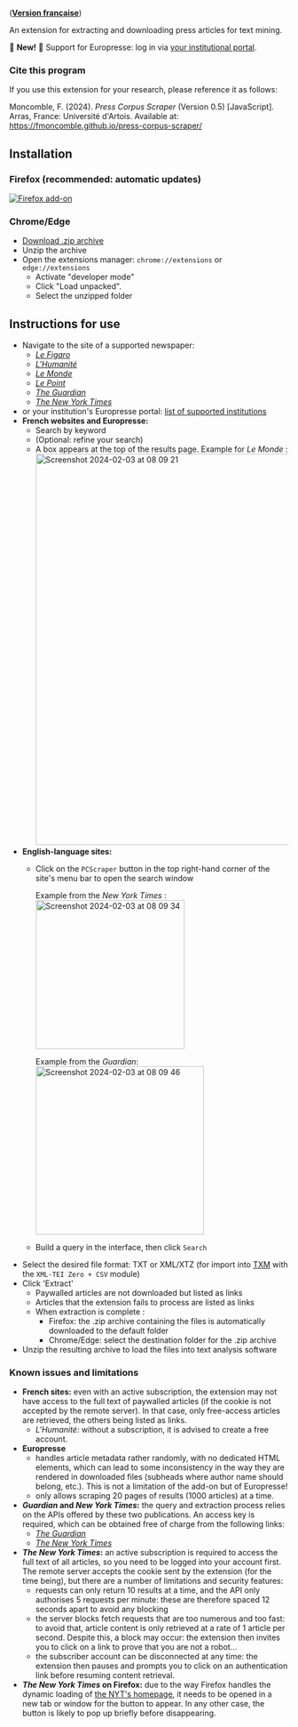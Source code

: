 ([**Version française**](https://fmoncomble.github.io/press-corpus-scraper))  
 
An extension for extracting and downloading press articles for text mining.  
  
🚨 **New!** 🚨 Support for Europresse: log in via [your institutional portal](europresse-list.md).
### Cite this program
If you use this extension for your research, please reference it as follows:  
  
Moncomble, F. (2024). *Press Corpus Scraper* (Version 0.5) [JavaScript]. Arras, France: Université d'Artois. Available at: https://fmoncomble.github.io/press-corpus-scraper/


## Installation
### Firefox (recommended: automatic updates)
[![Firefox add-on](https://github.com/fmoncomble/Figaro_extractor/assets/59739627/e4df008e-1aac-46be-a216-e6304a65ba97)](https://github.com/fmoncomble/press-corpus-scraper/releases/latest/download/pcs.xpi)

### Chrome/Edge
- [Download .zip archive](https://github.com/fmoncomble/press-corpus-scraper/releases/latest/download/pcs.zip)
- Unzip the archive
- Open the extensions manager: `chrome://extensions` or `edge://extensions`
  - Activate "developer mode"
  - Click "Load unpacked".
  - Select the unzipped folder
 
## Instructions for use
- Navigate to the site of a supported newspaper:
    - [*Le Figaro*](https://recherche.lefigaro.fr/)
    - [*L'Humanité*](https://www.humanite.fr/)
    - [*Le Monde*](https://www.lemonde.fr/recherche/)
    - [*Le Point*](https://www.lepoint.fr/recherche/index.php)
    - [*The Guardian*](https://www.theguardian.com/)
    - [*The New York Times*](https://www.nytimes.com/)
- or your institution's Europresse portal: [list of supported institutions](europresse-list.md)
- **French websites and Europresse:**
    - Search by keyword
    - (Optional: refine your search)
    - A box appears at the top of the results page. Example for *Le Monde* :  
      <img width="704" alt="Screenshot 2024-02-03 at 08 09 21" src="https://github.com/fmoncomble/press-corpus-scraper/assets/59739627/07b0a58a-1730-4652-9eff-f2d010a0a9ec">  
- **English-language sites:**
    - Click on the `PCScraper` button in the top right-hand corner of the site's menu bar to open the search window  
        
      Example from the *New York Times* :  
      <img width="268" alt="Screenshot 2024-02-03 at 08 09 34" src="https://github.com/fmoncomble/press-corpus-scraper/assets/59739627/9c2a975d-6933-4489-970e-6d34bc1015c0">  
        
      Example from the *Guardian*:  
      <img width="303" alt="Screenshot 2024-02-03 at 08 09 46" src="https://github.com/fmoncomble/press-corpus-scraper/assets/59739627/625b57e9-79d0-44e1-a5a8-738a6f3b9de6">  
        
    - Build a query in the interface, then click `Search` 
- Select the desired file format: TXT or XML/XTZ (for import into [TXM](https://txm.gitpages.huma-num.fr/textometrie/) with the `XML-TEI Zero + CSV` module)
- Click 'Extract'
  - Paywalled articles are not downloaded but listed as links
  - Articles that the extension fails to process are listed as links
  - When extraction is complete :
    - Firefox: the .zip archive containing the files is automatically downloaded to the default folder
    - Chrome/Edge: select the destination folder for the .zip archive
- Unzip the resulting archive to load the files into text analysis software

### Known issues and limitations
- **French sites:** even with an active subscription, the extension may not have access to the full text of paywalled articles (if the cookie is not accepted by the remote server). In that case, only free-access articles are retrieved, the others being listed as links.
    - *L'Humanité:* without a subscription, it is advised to create a free account.
- **Europresse**
    - handles article metadata rather randomly, with no dedicated HTML elements, which can lead to some inconsistency in the way they are rendered in downloaded files (subheads where author name should belong, etc.). This is not a limitation of the add-on but of Europresse!
    - only allows scraping 20 pages of results (1000 articles) at a time.
- ***Guardian* and *New York Times*:** the query and extraction process relies on the APIs offered by these two publications. An access key is required, which can be obtained free of charge from the following links:
    - [*The Guardian*](https://bonobo.capi.gutools.co.uk/register/developer)
    - [*The New York Times*](https://developer.nytimes.com/get-started)
- ***The New York Times*:** an active subscription is required to access the full text of all articles, so you need to be logged into your account first. The remote server accepts the cookie sent by the extension (for the time being), but there are a number of limitations and security features:
    - requests can only return 10 results at a time, and the API only authorises 5 requests per minute: these are therefore spaced 12 seconds apart to avoid any blocking
    - the server blocks fetch requests that are too numerous and too fast: to avoid that, article content is only retrieved at a rate of 1 article per second. Despite this, a block may occur: the extension then invites you to click on a link to prove that you are not a robot...
    - the subscriber account can be disconnected at any time: the extension then pauses and prompts you to click on an authentication link before resuming content retrieval.
- ***The New York Times* on Firefox:** due to the way Firefox handles the dynamic loading of [the NYT's homepage](https://www.nytimes.com), it needs to be opened in a new tab or window for the button to appear. In any other case, the button is likely to pop up briefly before disappearing.

